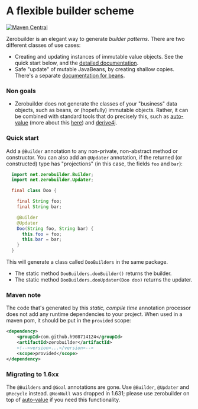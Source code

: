 # A flexible builder scheme

[![Maven Central](https://maven-badges.herokuapp.com/maven-central/com.github.h908714124/zerobuilder/badge.svg)](https://maven-badges.herokuapp.com/maven-central/com.github.h908714124/zerobuilder)

Zerobuilder is an elegant way to generate <em>builder patterns</em>.
There are two different classes of use cases:

* Creating and updating instances of immutable value objects.
  See the quick start below, and the [detailed documentation](values.md).
* Safe "update" of mutable JavaBeans, by creating shallow copies.
  There's a separate [documentation for beans](beans.md).

### Non goals

* Zerobuilder does not generate the classes of your "business" data objects, such as beans, or (hopefully) immutable objects.
  Rather, it can be combined with standard tools that do precisely this, such as 
  [auto-value](https://github.com/google/auto/tree/master/value) 
  (more about this [here](values.md))
  and [derive4j](https://github.com/derive4j/derive4j).

### Quick start

Add a `@Builder` annotation to any non-private, non-abstract method or constructor.
You can also add an `@Updater` annotation, if the returned (or constructed) type has "projections" 
(in this case, the fields `foo` and `bar`):

````java
  import net.zerobuilder.Builder;
  import net.zerobuilder.Updater;

  final class Doo {

    final String foo;
    final String bar;

    @Builder
    @Updater
    Doo(String foo, String bar) {
      this.foo = foo;
      this.bar = bar;
    }
  }
````

This will generate a class called `DooBuilders` in the same package.

* The static method `DooBuilders.dooBuilder()` returns the builder.
* The static method `DooBuilders.dooUpdater(Doo doo)` returns the updater.

### Maven note

The code that's generated by this <em>static, compile time</em> annotation processor 
does not add any runtime dependencies to your project.
When used in a maven pom, it should be put in the `provided` scope:
 
````xml
<dependency>
    <groupId>com.github.h908714124</groupId>
    <artifactId>zerobuilder</artifactId>
    <!--<version>...</version>-->
    <scope>provided</scope>
</dependency>
````

### Migrating to 1.6xx

The `@Builders` and `@Goal` annotations are gone. Use `@Builder`, `@Updater` and `@Recycle` instead.
`@NonNull` was dropped in 1.631; please use zerobuilder on top of [auto-value](https://github.com/google/auto/tree/master/value)
if you need this functionality.
